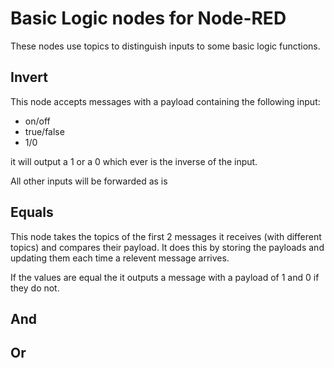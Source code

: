# Basic Logic nodes for Node-RED

These nodes use topics to distinguish inputs to some basic logic functions.

## Invert

This node accepts messages with a payload containing the following input:

 - on/off
 - true/false
 - 1/0


it will output a 1 or a 0 which ever is the inverse of the input.

All other inputs will be forwarded as is

## Equals

This node takes the topics of the first 2 messages it receives (with 
different topics) and compares their payload. It does this by storing the 
payloads and updating them each time a relevent message arrives.

If the values are equal the it outputs a message with a payload of 1 and 0
if they do not.

## And



## Or
